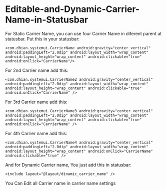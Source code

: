# Editable-and-Dynamic-Carrier-Name-in-Statusbar


For Static Carrier Name, you can use four Carrier Name in diferent parent at statusbar.
Put this in your statusbar:

    <com.dhian.systemui.CarrierName android:gravity="center_vertical" android:paddingLeft="2.0dip" android:layout_width="wrap_content" android:layout_height="wrap_content" android:clickable="true" android:onClick="CarrierName"/>
    
    
For 2nd Carrier name add this:
    
    <com.dhian.systemui.CarrierName2 android:gravity="center_vertical" android:paddingLeft="2.0dip" android:layout_width="wrap_content" android:layout_height="wrap_content" android:clickable="true" android:onClick="CarrierName" />
    
    
For 3rd Carrier name add this:
    
    <com.dhian.systemui.CarrierName3 android:gravity="center_vertical" android:paddingLeft="2.0dip" android:layout_width="wrap_content" android:layout_height="wrap_content" android:clickable="true" android:onClick="CarrierName" />
    
    
For 4th Carrier name add this:
    
    <com.dhian.systemui.CarrierName4 android:gravity="center_vertical" android:paddingLeft="2.0dip" android:layout_width="wrap_content" android:layout_height="wrap_content" android:onClick="CarrierName" android:clickable="true" />
    
And for Dynamic Carrier name, You just add this in statusbar:

    <include layout="@layout/dinamic_carrier_name" />
    
You Can Edit all Carrier name in carrier name settings

